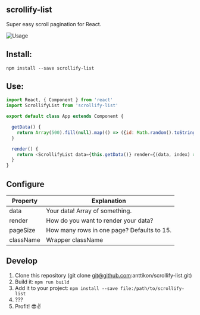 ## scrollify-list

Super easy scroll pagination for React.

![Usage](https://raw.githubusercontent.com/anttikon/scrollify-list/master/misc/demo.gif)

## Install:
`npm install --save scrollify-list`

## Use:
```javascript
import React, { Component } from 'react'
import ScrollifyList from 'scrollify-list'

export default class App extends Component {

  getData() {
    return Array(500).fill(null).map(() => ({id: Math.random().toString(36).substring(7), name: Math.random().toString(36).substring(7)}))
  }

  render() {
    return <ScrollifyList data={this.getData()} render={(data, index) => <h1 key={data.id}>{data.name}</h1>}/>
  }
}
```

## Configure

Property | Explanation
------------ | -------------
data | Your data! Array of something.
render | How do you want to render your data?
pageSize | How many rows in one page? Defaults to 15.
className | Wrapper className

## Develop

1. Clone this repository (git clone git@github.com:anttikon/scrollify-list.git)
2. Build it: `npm run build`
3. Add it to your project: `npm install --save file:/path/to/scrollify-list`
4. ???
5. Profit! 😎✌️
